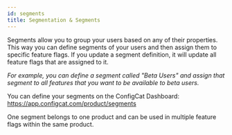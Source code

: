 ```yaml
---
id: segments
title: Segmentation & Segments
---
```

Segments allow you to group your users based on any of their properties. This way you can 
define segments of your users and then assign them to specific feature flags. If you update a segment definition, it will update all 
feature flags that are assigned to it.

*For example, you can define a segment called "Beta Users" and assign that segment to all features that you want to be available to beta users.*

You can define your segments on the ConfigCat Dashboard: https://app.configcat.com/product/segments

One segment belongs to one product and can be used in multiple feature flags within the same product.